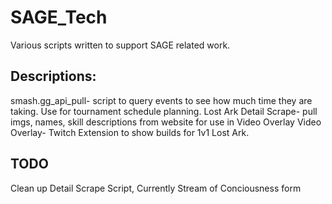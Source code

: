 # SAGE_Tech
 Various scripts written to support SAGE related work. 

## Descriptions: <br>
smash.gg_api_pull- script to query events to see how much time they are taking. Use for tournament schedule planning.
Lost Ark Detail Scrape- pull imgs, names, skill descriptions from website for use in Video Overlay
Video Overlay- Twitch Extension to show builds for 1v1 Lost Ark. 

## TODO
Clean up Detail Scrape Script, Currently Stream of Conciousness form
